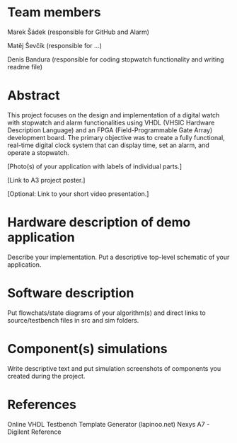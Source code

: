 # Team members
Marek Šádek (responsible for GitHub and Alarm)

Matěj Ševčík (responsible for ...)

Denis Bandura (responsible for coding stopwatch functionality and writing readme file)

# Abstract
This project focuses on the design and implementation of a digital watch with stopwatch and alarm functionalities using VHDL (VHSIC Hardware Description Language) and an FPGA (Field-Programmable Gate Array) development board. The primary objective was to create a fully functional, real-time digital clock system that can display time, set an alarm, and operate a stopwatch. 

[Photo(s) of your application with labels of individual parts.]

[Link to A3 project poster.]

[Optional: Link to your short video presentation.]

# Hardware description of demo application
Describe your implementation. Put a descriptive top-level schematic of your application.

# Software description
Put flowchats/state diagrams of your algorithm(s) and direct links to source/testbench files in src and sim folders.

# Component(s) simulations
Write descriptive text and put simulation screenshots of components you created during the project.

# References
Online VHDL Testbench Template Generator (lapinoo.net)
Nexys A7 - Digilent Reference
